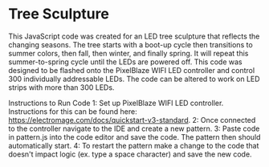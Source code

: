 # Tree Sculpture
This JavaScript code was created for an LED tree sculpture that reflects the changing seasons. The tree starts with a boot-up cycle then transitions to summer colors, then fall, then winter, and finally spring. It will repeat this summer-to-spring cycle until the LEDs are powered off. This code was designed to be flashed onto the PixelBlaze WIFI LED controller and control 300 individually addressable LEDs. The code can be altered to work on LED strips with more than 300 LEDs. 

Instructions to Run Code
1: Set up PixelBlaze WIFI LED controller. Instructions for this can be found here: https://electromage.com/docs/quickstart-v3-standard.
2: Once connected to the controller navigate to the IDE and create a new pattern.
3: Paste code in pattern.js into the code editor and save the code. The pattern then should automatically start.
4: To restart the pattern make a change to the code that doesn't impact logic (ex. type a space character) and save the new code.
